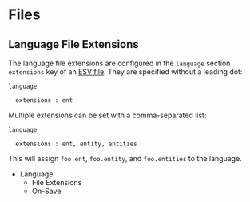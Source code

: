 # Files


## Language File Extensions
The language file extensions are configured in the `language` section `extensions` key of an [ESV file](esv.mb). They are specified without a leading dot:

```esv
language

  extensions : ent
```

Multiple extensions can be set with a comma-separated list:

```esv
language

  extensions : ent, entity, entities
```

This will assign `foo.ent`, `foo.entity`, and `foo.entities` to the language.





- Language
    - File Extensions
    - On-Save
